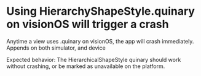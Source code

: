 # Using HierarchyShapeStyle.quinary on visionOS will trigger a crash
Anytime a view uses .quinary on visionOS, the app will crash immediately.
Appends on both simulator, and device

Expected behavior:
The HierarchicalShapeStyle quinary should work without crashing, or be marked as unavailable on the platform.
